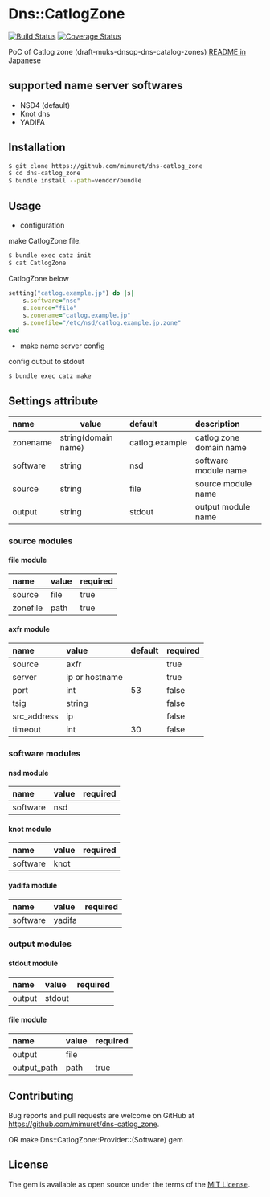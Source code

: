 # Dns::CatlogZone
[![Build Status](https://travis-ci.org/mimuret/dns-catlog_zone.svg?branch=master)](https://travis-ci.org/mimuret/dns-catlog_zone)
[![Coverage Status](https://coveralls.io/repos/github/mimuret/dns-catlog_zone/badge.svg?branch=master)](https://coveralls.io/github/mimuret/dns-catlog_zone?branch=master)

PoC of Catlog zone (draft-muks-dnsop-dns-catalog-zones)
[README in Japanese](https://github.com/mimuret/dns-catlog_zone/blob/master/README.jp.md)  

## supported name server softwares
* NSD4 (default)
* Knot dns
* YADIFA

## Installation

```bash
$ git clone https://github.com/mimuret/dns-catlog_zone
$ cd dns-catlog_zone
$ bundle install --path=vendor/bundle
```

## Usage

+ configuration

make CatlogZone file.

```bash
$ bundle exec catz init
$ cat CatlogZone
```

CatlogZone below
```ruby
setting("catlog.example.jp") do |s|
	s.software="nsd"
	s.source="file"
	s.zonename="catlog.example.jp"
	s.zonefile="/etc/nsd/catlog.example.jp.zone"
end
````

+ make name server config

config output to stdout
```bash
$ bundle exec catz make
```


## Settings attribute
| name | value | default | description |
|:-----------|------------|:------------|:------------|
|zonename|string(domain name)|catlog.example| catlog zone domain name |
|software|string|nsd|software module name|
|source|string|file|source module name|
|output|string|stdout|output module name|

### source modules
#### file module
| name | value | required |
|:-----------|:------------|:------------|
|source|file|true|
|zonefile|path|true|

#### axfr module
| name | value | default |required |
|:-----------|:------------|:------------|:------------|
|source|axfr||true|
|server|ip or hostname||true|
|port|int|53|false|
|tsig|string||false|
|src_address|ip||false|
|timeout|int|30|false|

### software modules
#### nsd module
| name | value | required |
|:-----------|:------------|:------------|
|software|nsd||

#### knot module
| name | value | required |
|:-----------|:------------|:------------|
|software|knot||

#### yadifa module
| name | value | required |
|:-----------|:------------|:------------|
|software|yadifa||

### output modules
#### stdout module
| name | value | required |
|:-----------|:------------|:------------|
|output|stdout||

#### file module
| name | value | required |
|:-----------|:------------|:------------|
|output|file||
|output_path|path|true|

## Contributing

Bug reports and pull requests are welcome on GitHub at https://github.com/mimuret/dns-catlog_zone.

OR make Dns::CatlogZone::Provider::(Software) gem


## License

The gem is available as open source under the terms of the [MIT License](http://opensource.org/licenses/MIT).

